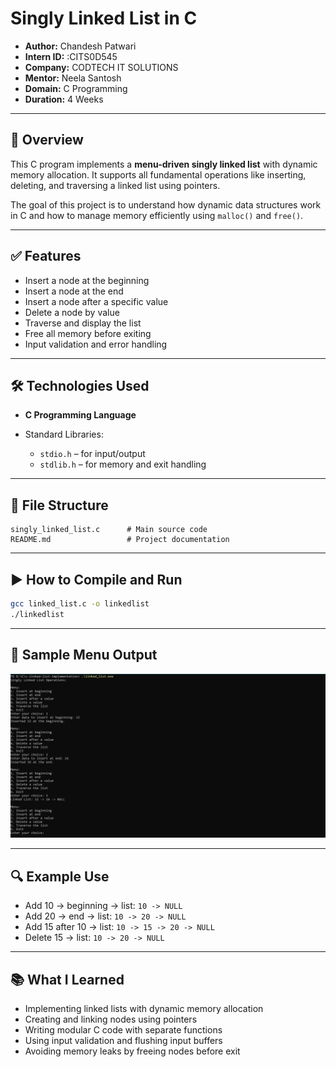 # Singly Linked List in C

* **Author:** Chandesh Patwari
* **Intern ID:** :CITS0D545  
* **Company:** CODTECH IT SOLUTIONS
* **Mentor:** Neela Santosh
* **Domain:** C Programming
* **Duration:** 4 Weeks

---

## 📌 Overview

This C program implements a **menu-driven singly linked list** with dynamic memory allocation. It supports all fundamental operations like inserting, deleting, and traversing a linked list using pointers.

The goal of this project is to understand how dynamic data structures work in C and how to manage memory efficiently using `malloc()` and `free()`.

---

## ✅ Features

* Insert a node at the beginning
* Insert a node at the end
* Insert a node after a specific value
* Delete a node by value
* Traverse and display the list
* Free all memory before exiting
* Input validation and error handling

---

## 🛠️ Technologies Used

* **C Programming Language**
* Standard Libraries:

  * `stdio.h` – for input/output
  * `stdlib.h` – for memory and exit handling

---

## 📂 File Structure

```
singly_linked_list.c      # Main source code
README.md                 # Project documentation
```

---

## ▶️ How to Compile and Run

```bash
gcc linked_list.c -o linkedlist
./linkedlist
```

---

## 🧪 Sample Menu Output
![output](output.png)

---

## 🔍 Example Use

* Add 10 → beginning → list: `10 -> NULL`
* Add 20 → end → list: `10 -> 20 -> NULL`
* Add 15 after 10 → list: `10 -> 15 -> 20 -> NULL`
* Delete 15 → list: `10 -> 20 -> NULL`

---

## 📚 What I Learned

* Implementing linked lists with dynamic memory allocation
* Creating and linking nodes using pointers
* Writing modular C code with separate functions
* Using input validation and flushing input buffers
* Avoiding memory leaks by freeing nodes before exit